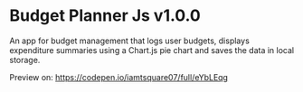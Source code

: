 # Budget Planner Js v1.0.0
An app for budget management that logs user budgets, displays expenditure summaries using a Chart.js pie chart and saves the data in local storage.

Preview on: https://codepen.io/iamtsquare07/full/eYbLEqg

